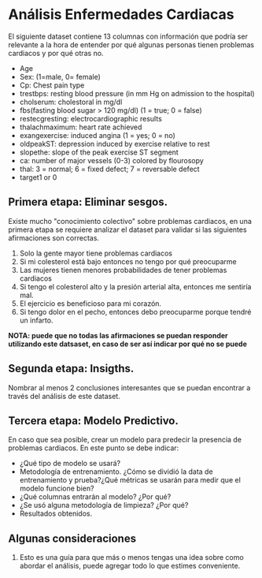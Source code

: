 # Análisis Enfermedades Cardiacas

El siguiente dataset contiene 13 columnas con información que podría ser relevante a la hora de entender por qué algunas personas tienen problemas cardiacos y por qué otras no.

 - Age
 - Sex: (1=male, 0= female)
 - Cp: Chest pain type
 - trestbps: resting blood pressure (in mm Hg on admission to the hospital)
 - cholserum: cholestoral in mg/dl
 - fbs(fasting blood sugar > 120 mg/dl) (1 = true; 0 = false)
 - restecgresting: electrocardiographic results
 - thalachmaximum: heart rate achieved
 - exangexercise: induced angina (1 = yes; 0 = no)
 - oldpeakST: depression induced by exercise relative to rest
 - slopethe: slope of the peak exercise ST segment
 - ca: number of major vessels (0-3) colored by flourosopy
 - thal: 3 = normal; 6 = fixed defect; 7 = reversable defect
 - target1 or 0
 
 
## Primera etapa: Eliminar sesgos.
Existe mucho "conocimiento colectivo" sobre problemas cardiacos, en una primera etapa se requiere analizar el dataset para validar si las siguientes afirmaciones son correctas. 

1. Solo la gente mayor tiene problemas cardiacos
2. Si mi colesterol está bajo entonces no tengo por qué preocuparme
3. Las mujeres tienen menores probabilidades de tener problemas cardiacos
4. Si tengo el colesterol alto y la presión arterial alta, entonces me sentiría mal.
5. El ejercicio es beneficioso para mi corazón.
6. Si tengo dolor en el pecho, entonces debo preocuparme porque tendré un infarto.


**NOTA: puede que no todas las afirmaciones se puedan responder utilizando este datsaset, en caso de ser así indicar por qué no se puede**

## Segunda etapa: Insigths.
Nombrar al menos 2 conclusiones interesantes que se puedan encontrar a través del análisis de este dataset.

## Tercera etapa: Modelo Predictivo.
En caso que sea posible, crear un modelo para predecir la presencia de problemas cardiacos. En este punto se debe indicar:

 - ¿Qué tipo de modelo se usará?
 - Metodología de entrenamiento. ¿Cómo se dividió la data de entrenamiento y prueba?¿Qué métricas se usarán para medir que el modelo funcione bien?
 - ¿Qué columnas entrarán al modelo? ¿Por qué?
 - ¿Se usó alguna metodología de limpieza? ¿Por qué?
 - Resultados obtenidos.
 
## Algunas consideraciones

1. Esto es una guía para que más o menos tengas una idea sobre como abordar el análisis, puede agregar todo lo que estimes conveniente.
